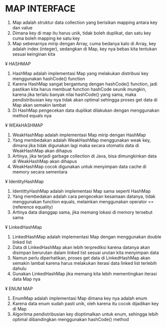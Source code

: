 # MAP INTERFACE

1. Map adalah struktur data collection yang berisikan mapping antara key dan value
2. Dimana key di map itu harus unik, tidak boleh duplikat, dan satu key cuma boleh mapping ke satu key
3. Map sebenarnya mirip dengan Array, cuma bedanya kalo di Array, key adalah index (integer), sedangkan di Map, key nya bebas kita tentukan sesuai keinginan kita

¥ HASHMAP
1. HashMap adalah implementasi Map yang melakukan distribusi key menggunakan hashCode() function
2. Karena HashMap sangat bergantung dengan hashCode() function, jadi pastikan kita harus membuat function hashCode seunik mungkin, karena jika terlalu banyak nilai hashCode() yang sama, maka pendistribusian key nya tidak akan optimal sehingga proses get data di Map akan semakin lambat
3. Di HashMap pengecekan data duplikat dilakukan dengan menggunakan method equals nya

¥ WEAkHASHMAP
1. WeakHashMap adalah implementasi Map mirip dengan HashMap
2. Yang membedakan adalah WeakHashMap menggunakan weak key, dimana jika tidak digunakan lagi maka secara otomatis data di WeakHashMap akan dihapus
3. Artinya, jika terjadi garbage collection di Java, bisa dimungkinkan data di WeakHashMap akan dihapus
4. WeakHashMap cocok digunakan untuk menyimpan data cache di memory secara sementara


¥ IdentityHashMap
1. IdentittyHashMap adalah implementasi Map sama seperti HashMap
2. Yang membedakan adalah cara pengecekan kesamaan datanya, tidak menggunakan function equals, melainkan menggunakan operator == (reference equality)
3. Artinya data dianggap sama, jika memang lokasi di memory tersebut sama

¥ LinkedHashMap
1. LinkedHashMap adalah implementasi Map dengan menggunakan double linked list
2. Data di LinkedHashMap akan lebih terprediksi karena datanya akan disimpan berurutan dalam linked list sesuai urutan kita menyimpan data
3. Namun perlu diperhatikan, proses get data di LinkedHashMap akan semakin lambat karena harus melakukan iterasi data linked list terlebih dahulu
4. Gunakan LinkedHashMap jika memang kita lebih mementingkan iterasi data Map nya

¥ ENUM MAP
1. EnumMap adalah implementasi Map dimana key nya adalah enum
2. Karena data enum sudah pasti unik, oleh karena itu cocok dijadikan key di Map
3. Algoritma pendistribusian key dioptimalkan untuk enum, sehingga lebih optimal dibandingkan menggunakan hashCode() method

